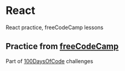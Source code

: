 # React
React practice, freeCodeCamp lessons

## Practice from [freeCodeCamp](https://learn.freecodecamp.org/)
Part of [100DaysOfCode](https://www.100daysofcode.com/) challenges
